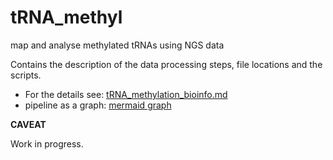 # tRNA_methyl

map and analyse methylated tRNAs using NGS data 

Contains the description of the data processing steps, file locations and the scripts.

* For the details see: [tRNA_methylation_bioinfo.md](https://github.com/darked89/tRNA_methyl/blob/main/doc/tRNA_methylation_bioinfo.md)
* pipeline as a graph: [mermaid graph](https://github.com/Cancer-Genomics-TH/tRNA_methyl/blob/main/doc/workflow_mermaid.md)


**CAVEAT**

Work in progress. 
